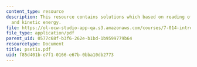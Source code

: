 ```yaml
---
content_type: resource
description: This resource contains solutions which based on reading of article, hemoglobin
  and kinetic energy.
file: https://ol-ocw-studio-app-qa.s3.amazonaws.com/courses/7-014-introductory-biology-spring-2005/f85d401be7f10166e67b0bba10db2773_pset1s.pdf
file_type: application/pdf
parent_uid: 0577c68f-b3f6-262e-b1bd-1b9599779b64
resourcetype: Document
title: pset1s.pdf
uid: f85d401b-e7f1-0166-e67b-0bba10db2773
---
```

